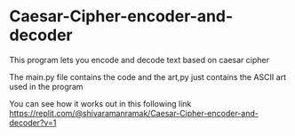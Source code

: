 # Caesar-Cipher-encoder-and-decoder
This program lets you encode and decode text based on caesar cipher

The main.py file contains the code and the art,py just contains the ASCII art used in the program

You can see how it works out in this following link
https://replit.com/@shivaramanramak/Caesar-Cipher-encoder-and-decoder?v=1
